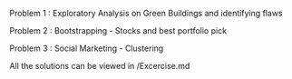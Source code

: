 Problem 1 : Exploratory Analysis on Green Buildings and identifying flaws

Problem 2 : Bootstrapping - Stocks and best portfolio pick

Problem 3 : Social Marketing - Clustering 

All the solutions can be viewed in /Excercise.md
